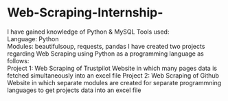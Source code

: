 # Web-Scraping-Internship-
I have gained knowledge of Python & MySQL 
Tools used:  
Language: Python  
Modules: beautifulsoup, requests, pandas 
I have created two projects regarding Web Scraping using Python as a programming language as follows:  
Project 1: Web Scraping of Trustpilot Website in which many pages data is fetched simultaneously into an excel file 
Project 2: Web Scraping of Github Website in which separate modules are created for separate programmning languages to get projects data into an excel file 
